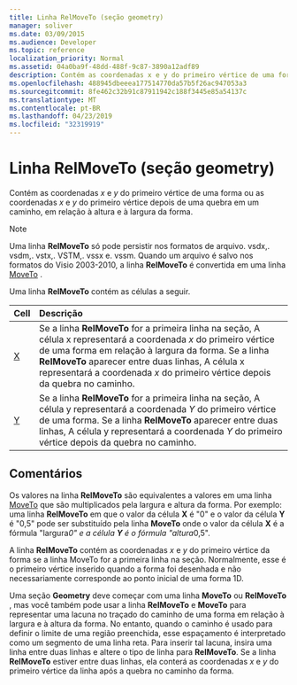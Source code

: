 ```yaml
---
title: Linha RelMoveTo (seção geometry)
manager: soliver
ms.date: 03/09/2015
ms.audience: Developer
ms.topic: reference
localization_priority: Normal
ms.assetid: 04a0ba9f-48dd-488f-9c87-3890a12adf89
description: Contém as coordenadas x e y do primeiro vértice de uma forma ou as coordenadas x e y do primeiro vértice depois de uma quebra em um caminho, em relação à altura e à largura da forma.
ms.openlocfilehash: 488945dbeeea177514770da57b5f26ac947053a3
ms.sourcegitcommit: 8fe462c32b91c87911942c188f3445e85a54137c
ms.translationtype: MT
ms.contentlocale: pt-BR
ms.lasthandoff: 04/23/2019
ms.locfileid: "32319919"
---
```

# <a name="relmoveto-row-geometry-section"></a>Linha RelMoveTo (seção geometry)

Contém as coordenadas *x* e *y* do primeiro vértice de uma forma ou as coordenadas *x* e *y* do primeiro vértice depois de uma quebra em um caminho, em relação à altura e à largura da forma. 
  
> [!NOTE]
> Uma linha **RelMoveTo** só pode persistir nos formatos de arquivo. vsdx,. vsdm,. vstx,. VSTM,. vssx e. vssm. Quando um arquivo é salvo nos formatos do Visio 2003-2010, a linha **RelMoveTo** é convertida em uma linha [MoveTo](moveto-row-geometry-section.md) . 
  
Uma linha **RelMoveTo** contém as células a seguir. 
  
|**Cell**|**Descrição**|
|:-----|:-----|
|[X](x-cell-geometry-section.md) <br/> |Se a linha **RelMoveTo** for a primeira linha na seção, A célula x representará a coordenada *x* do primeiro vértice de uma forma em relação à largura da forma. Se a linha **RelMoveTo** aparecer entre duas linhas, A célula x representará a coordenada *x* do primeiro vértice depois da quebra no caminho.  <br/> |
|[Y](y-cell-geometry-section.md) <br/> |Se a linha **RelMoveTo** for a primeira linha na seção, A célula y representará a coordenada *Y* do primeiro vértice de uma forma. Se a linha **RelMoveTo** aparecer entre duas linhas, A célula y representará a coordenada *Y* do primeiro vértice depois da quebra no caminho.  <br/> |
   
## <a name="remarks"></a>Comentários

Os valores na linha **RelMoveTo** são equivalentes a valores em uma linha [MoveTo](moveto-row-geometry-section.md) que são multiplicados pela largura e altura da forma. Por exemplo: uma linha **RelMoveTo** em que o valor da célula **X** é "0" e o valor da célula **Y** é "0,5" pode ser substituído pela linha **MoveTo** onde o valor da célula **X** é a fórmula "largura*0" e a célula **Y** é o fórmula "altura*0,5". 
  
A linha **RelMoveTo** contém as coordenadas *x* e *y* do primeiro vértice da forma se a linha MoveTo for a primeira linha na seção. Normalmente, esse é o primeiro vértice inserido quando a forma foi desenhada e não necessariamente corresponde ao ponto inicial de uma forma 1D. 
  
Uma seção **Geometry** deve começar com uma linha **MoveTo** ou **RelMoveTo** , mas você também pode usar a linha **RelMoveTo** e **MoveTo** para representar uma lacuna no traçado do caminho de uma forma em relação à largura e à altura da forma. No entanto, quando o caminho é usado para definir o limite de uma região preenchida, esse espaçamento é interpretado como um segmento de uma linha reta. Para inserir tal lacuna, insira uma linha entre duas linhas e altere o tipo de linha para **RelMoveTo**. Se a linha **RelMoveTo** estiver entre duas linhas, ela conterá as coordenadas *x* e *y* do primeiro vértice da linha após a quebra no caminho da forma. 
  

